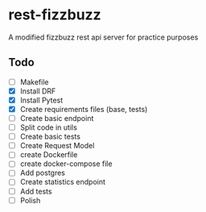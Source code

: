 # rest-fizzbuzz
A modified fizzbuzz rest api server for practice purposes

## Todo

- [ ] Makefile
- [X] Install DRF
- [X] Install Pytest
- [X] Create requirements files (base, tests)
- [ ] Create basic endpoint
- [ ] Split code in utils
- [ ] Create basic tests
- [ ] Create Request Model
- [ ] create Dockerfile
- [ ] create docker-compose file
- [ ] Add postgres
- [ ] Create statistics endpoint
- [ ] Add tests
- [ ] Polish